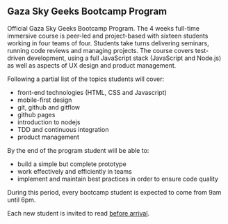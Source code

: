 ## Gaza Sky Geeks Bootcamp Program

Official Gaza Sky Geeks Bootcamp Program. The 4 weeks full-time immersive course is peer-led and project-based with sixteen students working in four teams of four. Students take turns delivering seminars, running code reviews and managing projects. The course covers test-driven development, using a full JavaScript stack (JavaScript and Node.js) as well as aspects of UX design and product management.

Following a partial list of the topics students will cover:

- front-end technologies (HTML, CSS and Javascript)
- mobile-first design
- git, github and gitflow
- github pages
- introduction to nodejs
- TDD and continuous integration
- product management

By the end of the program student will be able to:

- build a simple but complete prototype
- work effectively and efficiently in teams
- implement and maintain best practices in order to ensure code quality

During this period, every bootcamp student is expected to come from 9am until 6pm.

Each new student is invited to read [before arrival](/playbook).